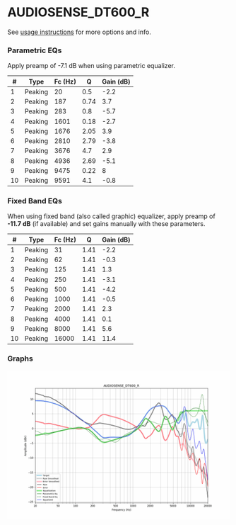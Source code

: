 # AUDIOSENSE_DT600_R
See [usage instructions](https://github.com/jaakkopasanen/AutoEq#usage) for more options and info.

### Parametric EQs
Apply preamp of -7.1 dB when using parametric equalizer.

|   # | Type    |   Fc (Hz) |    Q |   Gain (dB) |
|-----|---------|-----------|------|-------------|
|   1 | Peaking |        20 | 0.5  |        -2.2 |
|   2 | Peaking |       187 | 0.74 |         3.7 |
|   3 | Peaking |       283 | 0.8  |        -5.7 |
|   4 | Peaking |      1601 | 0.18 |        -2.7 |
|   5 | Peaking |      1676 | 2.05 |         3.9 |
|   6 | Peaking |      2810 | 2.79 |        -3.8 |
|   7 | Peaking |      3676 | 4.7  |         2.9 |
|   8 | Peaking |      4936 | 2.69 |        -5.1 |
|   9 | Peaking |      9475 | 0.22 |         8   |
|  10 | Peaking |      9591 | 4.1  |        -0.8 |

### Fixed Band EQs
When using fixed band (also called graphic) equalizer, apply preamp of **-11.7 dB** (if available) and set gains manually with these parameters.

|   # | Type    |   Fc (Hz) |    Q |   Gain (dB) |
|-----|---------|-----------|------|-------------|
|   1 | Peaking |        31 | 1.41 |        -2.2 |
|   2 | Peaking |        62 | 1.41 |        -0.3 |
|   3 | Peaking |       125 | 1.41 |         1.3 |
|   4 | Peaking |       250 | 1.41 |        -3.1 |
|   5 | Peaking |       500 | 1.41 |        -4.2 |
|   6 | Peaking |      1000 | 1.41 |        -0.5 |
|   7 | Peaking |      2000 | 1.41 |         2.3 |
|   8 | Peaking |      4000 | 1.41 |         0.1 |
|   9 | Peaking |      8000 | 1.41 |         5.6 |
|  10 | Peaking |     16000 | 1.41 |        11.4 |

### Graphs
![](./AUDIOSENSE_DT600_R.png)

